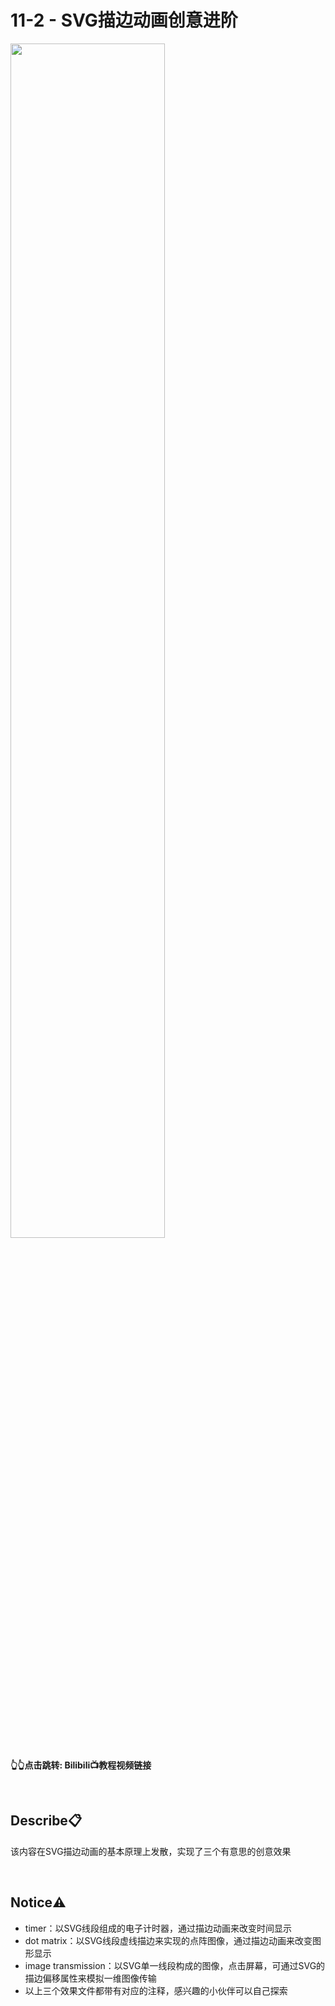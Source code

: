 # 11-2 - SVG描边动画创意进阶
<a href="https://www.bilibili.com/video/BV1cz42117pk">
<img src="https://i0.hdslb.com/bfs/archive/8f054d431923fc7505c735043432652a1e3da91e.jpg" width="70%">
</a>

**👆👆点击跳转: Bilibili📺教程视频链接**

<br>

## **Describe📋️**
该内容在SVG描边动画的基本原理上发散，实现了三个有意思的创意效果

<br>

## **Notice⚠️**
- timer：以SVG线段组成的电子计时器，通过描边动画来改变时间显示
- dot matrix：以SVG线段虚线描边来实现的点阵图像，通过描边动画来改变图形显示
- image transmission：以SVG单一线段构成的图像，点击屏幕，可通过SVG的描边偏移属性来模拟一维图像传输
- 以上三个效果文件都带有对应的注释，感兴趣的小伙伴可以自己探索
